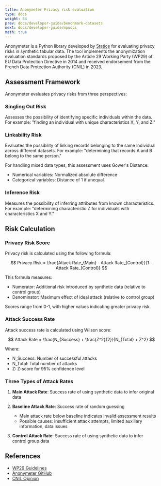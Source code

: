 ```yaml
---
title: Anonymeter Privacy risk evaluation
type: docs
weight: 84
prev: docs/developer-guide/benchmark-datasets
next: docs/developer-guide/mpuccs
math: true
---
```


Anonymeter is a Python library developed by [Statice](https://www.statice.ai/) for evaluating privacy risks in synthetic tabular data. The tool implements the anonymization evaluation standards proposed by the Article 29 Working Party (WP29) of EU Data Protection Directive in 2014 and received endorsement from the French Data Protection Authority (CNIL) in 2023.

## Assessment Framework

Anonymeter evaluates privacy risks from three perspectives:

### Singling Out Risk

Assesses the possibility of identifying specific individuals within the data. For example: "finding an individual with unique characteristics X, Y, and Z."

### Linkability Risk

Evaluates the possibility of linking records belonging to the same individual across different datasets. For example: "determining that records A and B belong to the same person."

For handling mixed data types, this assessment uses Gower's Distance:
- Numerical variables: Normalized absolute difference
- Categorical variables: Distance of 1 if unequal

### Inference Risk

Measures the possibility of inferring attributes from known characteristics. For example: "determining characteristic Z for individuals with characteristics X and Y."

## Risk Calculation

### Privacy Risk Score

Privacy risk is calculated using the following formula:

$$
Privacy Risk = \frac{Attack Rate_{Main} - Attack Rate_{Control}}{1 - Attack Rate_{Control}}
$$

This formula measures:
- Numerator: Additional risk introduced by synthetic data (relative to control group)
- Denominator: Maximum effect of ideal attack (relative to control group)

Scores range from 0-1, with higher values indicating greater privacy risk.

### Attack Success Rate

Attack success rate is calculated using Wilson score:

$$
Attack Rate = \frac{N_{Success} + \frac{Z^2}{2}}{N_{Total} + Z^2}
$$

Where:
- N_Success: Number of successful attacks
- N_Total: Total number of attacks
- Z: Z-score for 95% confidence level

### Three Types of Attack Rates

1. **Main Attack Rate**: Success rate of using synthetic data to infer original data

2. **Baseline Attack Rate**: Success rate of random guessing
   - Main attack rate below baseline indicates invalid assessment results
   - Possible causes: insufficient attack attempts, limited auxiliary information, data issues

3. **Control Attack Rate**: Success rate of using synthetic data to infer control group data

## References

- [WP29 Guidelines](https://ec.europa.eu/justice/article-29/documentation/opinion-recommendation/files/2014/wp216_en.pdf)
- [Anonymeter GitHub](https://github.com/statice/anonymeter)
- [CNIL Opinion](https://www.cnil.fr/en/home)
